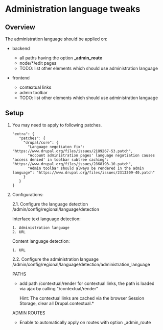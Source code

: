  # Administration language tweaks
 
 ## Overview
 
 The administration language should be applied on:
 
 - backend
    - all paths having the option **_admin_route**
    - node/*/edit pages
    - TODO: list other elements which should use administration language
    
 - frontend
    - contextual links
    - admin toolbar
    - TODO: list other elements which should use administration language
 
 ## Setup
 
 1. You may need to apply to following patches.
 
     ```
     "extra": {
        "patches": {
          "drupal/core": {
            "Language negotiaton fix": "https://www.drupal.org/files/issues/2189267-53.patch",
            "Account administration pages' language negotiation causes 'access denied' in toolbar subtree caching": "https://www.drupal.org/files/issues/2868193-10.patch",
            "Admin toolbar should always be rendered in the admin language": "https://www.drupal.org/files/issues/2313309-40.patch"
          }
        }
     }
     ```
 
 2. Configurations:
 
    2.1. Configure the language detection /admin/config/regional/language/detection
      
      Interface text language detection:
        
        1. Administration language
        2. URL
      
      Content language detection:
      
        1. URL
    
    2.2. Configure the administration language /admin/config/regional/language/detection/administration_language

    PATHS

    - add path /contextual/render for contextual links, the path is loaded via ajax by calling "/contextual/render"
    
      Hint: The contextual links are cached via the browser Session Storage, clear all Drupal.contextual.*

    ADMIN ROUTES

    - Enable to automatically apply on routes with option _admin_route
 